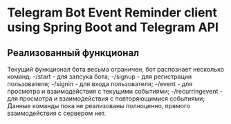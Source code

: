 # Telegram Bot Event Reminder client using Spring Boot and Telegram API
## Реализованный функционал
Текущий функционал бота весьма ограничен, бот распознает несколько команд:
-/start - для запсука бота;
-/signup - для регистрации пользователя;
-/signin - для входа пользователя;
-/event - для просмотра и взаимодействия с текущими событиями;
-/recurringevent - для просмотра и взаимодействия с повторяющимися событиями;
Данные команды пока не реализованы полноценно, прямого взаимодействия с сервером нет.

